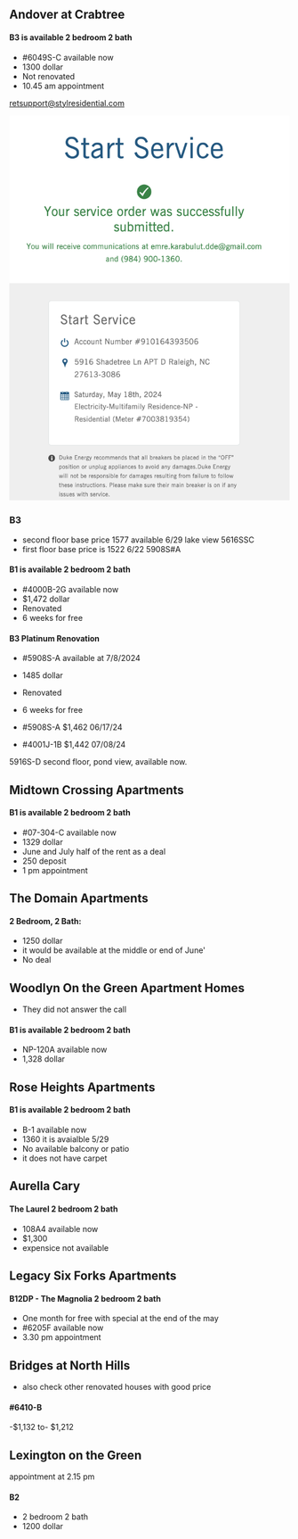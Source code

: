 ## Andover at Crabtree

#### B3 is available 2 bedroom 2 bath
- #6049S-C available now
- 1300 dollar
- Not renovated
- 10.45 am appointment


retsupport@stylresidential.com

![alt text](image.png)

### B3 
- second floor base price 1577 available 6/29 lake view 5616SSC
- first floor base price is 1522 6/22 5908S#A


#### B1 is available 2 bedroom 2 bath
- #4000B-2G available now
- $1,472 dollar
- Renovated
- 6 weeks for free

#### B3 Platinum Renovation
- #5908S-A available at 7/8/2024
- 1485 dollar
- Renovated
- 6 weeks for free 
- #5908S-A $1,462 06/17/24

- #4001J-1B $1,442 07/08/24


5916S-D second floor, pond view, available now. 
## Midtown Crossing Apartments 

#### B1 is available 2 bedroom 2 bath
- #07-304-C available now
- 1329 dollar
- June and July half of the rent as a deal
- 250 deposit
- 1 pm appointment

## The Domain Apartments

#### 2 Bedroom, 2 Bath:
- 1250 dollar
- it would be available at the middle or end of June'
- No deal

## Woodlyn On the Green Apartment Homes
- They did not answer the call
#### B1 is available 2 bedroom 2 bath
- NP-120A available now
- 1,328 dollar


## Rose Heights Apartments

#### B1 is available 2 bedroom 2 bath
- B-1 available now
- 1360 it is avaialble 5/29
- No available balcony or patio
- it does not have carpet


## Aurella Cary

#### The Laurel 2 bedroom 2 bath
- 108A4 available now
- $1,300
- expensice not available



## Legacy Six Forks Apartments

#### B12DP - The Magnolia 2 bedroom 2 bath
- One month for free with special at the end of the may
- #6205F available now 
- 3.30 pm appointment


## Bridges at North Hills	
- also check other renovated houses with good price
#### #6410-B 
-$1,132 to- $1,212


## Lexington on the Green
appointment at 2.15 pm
#### B2
- 2 bedroom 2 bath
- 1200 dollar
